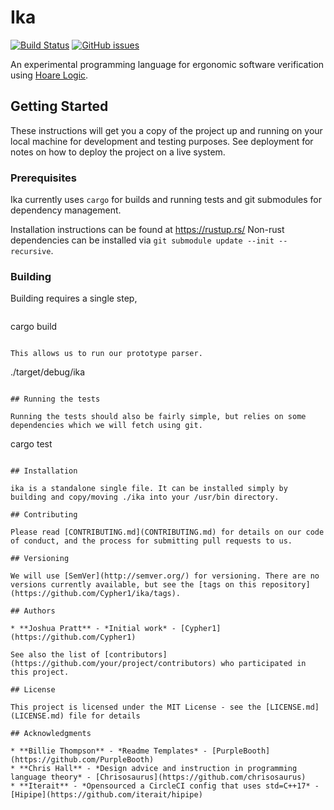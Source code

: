 # Ika

[![Build Status](https://github.com/Cypher1/ika/workflows/Rust/badge.svg)](https://github.com/Cypher1/ika/actions)
[![GitHub issues](https://img.shields.io/github/issues/Cypher1/ika.svg)](https://github.com/Cypher1/ika/issues)

An experimental programming language for ergonomic software verification using [Hoare Logic](https://en.wikipedia.org/wiki/Hoare_logic).


## Getting Started

These instructions will get you a copy of the project up and running on your local machine for development and testing purposes. See deployment for notes on how to deploy the project on a live system.

### Prerequisites

Ika currently uses `cargo` for builds and running tests and git submodules for dependency management.

Installation instructions can be found at https://rustup.rs/
Non-rust dependencies can be installed via `git submodule update --init --recursive`.

### Building

Building requires a single step,
```
```
cargo build
```

This allows us to run our prototype parser.

```
./target/debug/ika <file>
```

## Running the tests

Running the tests should also be fairly simple, but relies on some dependencies which we will fetch using git.

```
cargo test
```

## Installation

ika is a standalone single file. It can be installed simply by building and copy/moving ./ika into your /usr/bin directory.

## Contributing

Please read [CONTRIBUTING.md](CONTRIBUTING.md) for details on our code of conduct, and the process for submitting pull requests to us.

## Versioning

We will use [SemVer](http://semver.org/) for versioning. There are no versions currently available, but see the [tags on this repository](https://github.com/Cypher1/ika/tags).

## Authors

* **Joshua Pratt** - *Initial work* - [Cypher1](https://github.com/Cypher1)

See also the list of [contributors](https://github.com/your/project/contributors) who participated in this project.

## License

This project is licensed under the MIT License - see the [LICENSE.md](LICENSE.md) file for details

## Acknowledgments

* **Billie Thompson** - *Readme Templates* - [PurpleBooth](https://github.com/PurpleBooth)
* **Chris Hall** - *Design advice and instruction in programming language theory* - [Chrisosaurus](https://github.com/chrisosaurus)
* **Iterait** - *Opensourced a CircleCI config that uses std=C++17* - [Hipipe](https://github.com/iterait/hipipe)
